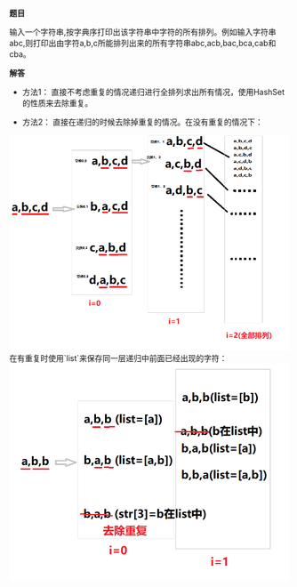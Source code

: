 **题目**

输入一个字符串,按字典序打印出该字符串中字符的所有排列。例如输入字符串abc,则打印出由字符a,b,c所能排列出来的所有字符串abc,acb,bac,bca,cab和cba。

**解答**

- 方法1：
直接不考虑重复的情况递归进行全排列求出所有情况，使用HashSet的性质来去除重复。

- 方法2：
直接在递归的时候去除掉重复的情况。在没有重复的情况下：
<div align="center">
    <img src="https://github.com/XQLong/java_workplace/blob/master/img/StringSort.png"></img>
</div>
在有重复时使用`list`来保存同一层递归中前面已经出现的字符：
<div align="center">
    <img src="https://github.com/XQLong/java_workplace/blob/master/img/StringSort1.png"></img>
</div>